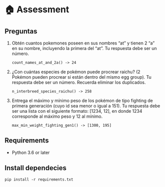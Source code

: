 # 🏠 Assessment
## Preguntas
1. Obtén cuantos pokemones poseen en sus nombres “at” y tienen 2 “a” en su nombre, incluyendo la primera del “at”. 
    Tu respuesta debe ser un número.
    ```
    count_names_at_and_2a() -> 24
    ```

2. ¿Con cuántas especies de pokémon puede procrear raichu? (2 Pokémon pueden procrear si están dentro del mismo egg group). 
    Tu respuesta debe ser un número. Recuerda eliminar los duplicados.
    ```
    n_interbreed_species_raichu() -> 258
    ```

3. Entrega el máximo y mínimo peso de los pokémon de tipo fighting de primera generación (cuyo id sea menor o igual a 151). 
    Tu respuesta debe ser una lista con el siguiente formato: [1234, 12], en donde 1234 corresponde al máximo peso y 12 al mínimo.
   ```
   max_min_weight_fighting_gen1() -> [1300, 195]
   ```

## Requirements
- Python 3.6 or later
## Install dependecies
```
pip install -r requirements.txt
```